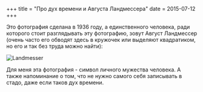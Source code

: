 +++
title = "Про дух времени и Августа Ландмессера"
date = 2015-07-12
+++

Это фотография сделана в 1936 году, а единственного человека, ради которого стоит разглядывать эту фотографию, зовут Август Ландмессер (очень часто его обводят здесь в кружочек или выделяют квадратиком, но его и так без труда можно найти):

![Landmesser](/img/landmesser.jpg)

Для меня эта фотография - символ личного мужества человека. А также напоминание о том, что не нужно самого себя записывать в стадо, даже если таков дух времени.
